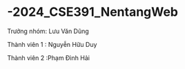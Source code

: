# -2024_CSE391_NentangWeb

Trưởng nhóm: Lưu Văn Dũng

Thành viên 1 : Nguyễn Hữu Duy

Thành viên 2 :Phạm Đình Hải
